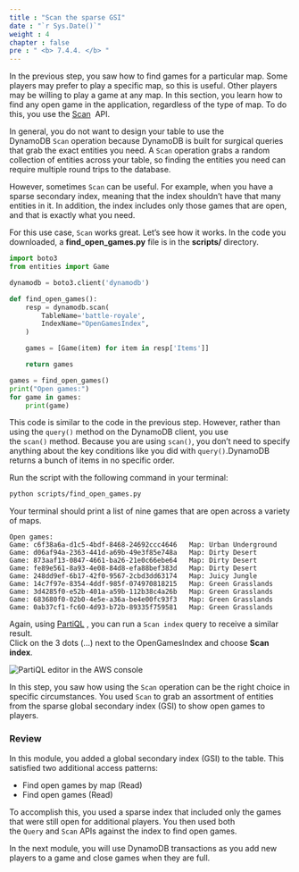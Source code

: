 ```yaml
---
title : "Scan the sparse GSI"
date : "`r Sys.Date()`"
weight : 4
chapter : false
pre : " <b> 7.4.4. </b> "
---
```


In the previous step, you saw how to find games for a particular map. Some players may prefer to play a specific map, so this is useful. Other players may be willing to play a game at any map. In this section, you learn how to find any open game in the application, regardless of the type of map. To do this, you use the [Scan](https://docs.aws.amazon.com/amazondynamodb/latest/APIReference/API_Scan.html)  API.

In general, you do not want to design your table to use the DynamoDB `Scan` operation because DynamoDB is built for surgical queries that grab the exact entities you need. A `Scan` operation grabs a random collection of entities across your table, so finding the entities you need can require multiple round trips to the database.

However, sometimes `Scan` can be useful. For example, when you have a sparse secondary index, meaning that the index shouldn’t have that many entities in it. In addition, the index includes only those games that are open, and that is exactly what you need.

For this use case, `Scan` works great. Let’s see how it works. In the code you downloaded, a **find_open_games.py** file is in the **scripts/** directory.

```python
import boto3
from entities import Game

dynamodb = boto3.client('dynamodb')

def find_open_games():
    resp = dynamodb.scan(
        TableName='battle-royale',
        IndexName="OpenGamesIndex",
    )

    games = [Game(item) for item in resp['Items']]

    return games

games = find_open_games()
print("Open games:")
for game in games:
    print(game)
```

This code is similar to the code in the previous step. However, rather than using the `query()` method on the DynamoDB client, you use the `scan()` method. Because you are using `scan()`, you don’t need to specify anything about the key conditions like you did with `query()`.DynamoDB returns a bunch of items in no specific order.

Run the script with the following command in your terminal:

```sh
python scripts/find_open_games.py
```

Your terminal should print a list of nine games that are open across a variety of maps.

```text
Open games:
Game: c6f38a6a-d1c5-4bdf-8468-24692ccc4646   Map: Urban Underground
Game: d06af94a-2363-441d-a69b-49e3f85e748a   Map: Dirty Desert
Game: 873aaf13-0847-4661-ba26-21e0c66ebe64   Map: Dirty Desert
Game: fe89e561-8a93-4e08-84d8-efa88bef383d   Map: Dirty Desert
Game: 248dd9ef-6b17-42f0-9567-2cbd3dd63174   Map: Juicy Jungle
Game: 14c7f97e-8354-4ddf-985f-074970818215   Map: Green Grasslands
Game: 3d4285f0-e52b-401a-a59b-112b38c4a26b   Map: Green Grasslands
Game: 683680f0-02b0-4e5e-a36a-be4e00fc93f3   Map: Green Grasslands
Game: 0ab37cf1-fc60-4d93-b72b-89335f759581   Map: Green Grasslands
```

Again, using [PartiQL](https://docs.aws.amazon.com/amazondynamodb/latest/developerguide/ql-reference.html) , you can run a `Scan index` query to receive a similar result.  
Click on the 3 dots (...) next to the OpenGamesIndex and choose **Scan index**.

![PartiQL editor in the AWS console](/images/7/7.4/3.png)

In this step, you saw how using the `Scan` operation can be the right choice in specific circumstances. You used `Scan` to grab an assortment of entities from the sparse global secondary index (GSI) to show open games to players.

### Review

In this module, you added a global secondary index (GSI) to the table. This satisfied two additional access patterns:

- Find open games by map (Read)
- Find open games (Read)

To accomplish this, you used a sparse index that included only the games that were still open for additional players. You then used both the `Query` and `Scan` APIs against the index to find open games.

In the next module, you will use DynamoDB transactions as you add new players to a game and close games when they are full.